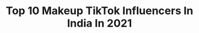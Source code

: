 ---
title: Top 10 Makeup TikTok Influencers In India In 2021
description: >-
  Find top makeup TikTok influencers in India in 2021. Most popular hashtags: #foryoupage #foryou #tiktokindia #trending.
platform: TikTok
hits: 530
text_top: See the top-rated TikTok influencers on inBeat.
text_bottom: Our platform has 530 TikTok influencers like this in India for you to contact.
profiles:
  - username: "phinamua"
    fullname: >-
      phina M.U.A
    bio: >-
      MAKEUP ARTIST you tube :-phinamua Instagram:-phina_mua
    location: "India"
    followers: 27700
    engagement: 2672
    commentsToLikes: 0.338526
    id: ckck26365lgvz0j236wulqf3q
    verified: false
    hashtags: "#tiktokindia, #sharethecare, #phinamua, #trending"
  - username: "shwetasingh700"
    fullname: >-
      🌸shwetasingh🌸
    bio: >-
      #fashiondesigners👩🎨 #makeupartist💄 #duetwithshweta🌸
    location: "India"
    followers: 50700
    engagement: 2717
    commentsToLikes: 0.094938
    id: ckbwifq0l363a0j23s49lr7cp
    verified: false
    hashtags: "#duet, #trending, #foryou, #tiktok"
  - username: "riyapaul100"
    fullname: >-
      riya paul
    bio: >-
      dancer,makeup artist,animal lover follow me on Instagram- riyapaul100
    location: "India"
    followers: 27000
    engagement: 1523
    commentsToLikes: 0.041846
    id: ckc37tnc8woal0j230cak4ntt
    verified: false
    hashtags: "#funny, #foryoupage, #kolkatamuser, #foryou"
  - username: "surbhiarora050"
    fullname: >-
      Surbhi Arora
    bio: >-
      makeup lover💋💃 follow me on instagram⭕ @subbieearora JAI GURU JI🙏🙏
    location: "India"
    followers: 3446
    engagement: 2043
    commentsToLikes: 0.042778
    id: ckbky5wauu8dj0j23lvac2chh
    verified: false
    hashtags: "#fyp, #myntraeorschallenge, #makeupartist, #tiktokindia"
  - username: "poonamchekhaliya6"
    fullname: >-
      poonamchekhaliya
    bio: >-
      ❤ poonam ❤ beauty 👸heir 💇makeup💄😍Artist 😍🎂 15 August 🎂
    location: "India"
    followers: 23000
    engagement: 1894
    commentsToLikes: 0.022866
    id: ckbrb8fifpdvu0j23ipy20eab
    verified: false
    hashtags: "#poonam, #fakesmile, #fakechat, #fakelove"
  - username: "shweta_majumder"
    fullname: >-
      🌺Shweta Majumder🌺
    bio: >-
       Indian (Bengali) Interest-Makeup,Comedy 🎂Bday- 31st Oct🎂
    location: "India"
    followers: 85800
    engagement: 975
    commentsToLikes: 0.033692
    id: ckbr56l3akza50j23jrwnivk3
    verified: false
    hashtags: "#mizoram, #barbiegirl, #autograph, #arunachal"
  - username: "ankiachakraborty"
    fullname: >-
      Ankia Chakraborty
    bio: >-
      makeup artist 🖤
    location: "India"
    followers: 880200
    engagement: 1096
    commentsToLikes: 0.020455
    id: ck8rqnq3qqzo30j78wfe6wnn1
    verified: false
    hashtags: "#duet, #foryou, #sharethecare, #foryoupage"
  - username: "mahekmukadam7"
    fullname: >-
      Mahek 
    bio: >-
      Makeup n Hair Artist & Fashion designer (insta : mahek_mukadam)
    location: "India"
    followers: 142500
    engagement: 665
    commentsToLikes: 0.033025
    id: ck9euz8mrfvb00j788451ykqf
    verified: false
    hashtags: "#tiktok, #hairstyle, #lockdown, #comedy"
  - username: "nivethaiyyappan"
    fullname: >-
      Nivetha
    bio: >-
      Acting = Hobby Makeup artist by Profession💄 Wish me on Jul 23 From Erode 🙏
    location: "India"
    followers: 168500
    engagement: 935
    commentsToLikes: 0.019217
    id: ckbkqm7ikkyz60j23oa5hk8wr
    verified: false
    hashtags: "#foryoupage, #nomakeup, #quickone, #niviversion"
  - username: "sakshi.khatri"
    fullname: >-
      sakshi khatri
    bio: >-
      Professional Makeup Artist||Mumbai Instagram @sakshi._.khatri
    location: "India"
    followers: 288600
    engagement: 885
    commentsToLikes: 0.041300
    id: ck81sb96srem30j78nplb46q9
    verified: false
    hashtags: "#swagstepchallenge, #tiktokbeautyon, #sharethecare, #sustainablefashion"
---